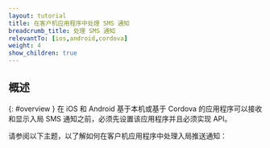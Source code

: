 ```yaml
---
layout: tutorial
title: 在客户机应用程序中处理 SMS 通知
breadcrumb_title: 处理 SMS 通知
relevantTo: [ios,android,cordova]
weight: 4
show_children: true
---
```

<!-- NLS_CHARSET=UTF-8 -->
## 概述
{: #overview }
在 iOS 和 Android 基于本机或基于 Cordova 的应用程序可以接收和显示入局 SMS 通知之前，必须先设置该应用程序并且必须实现 API。

请参阅以下主题，以了解如何在客户机应用程序中处理入局推送通知： 
